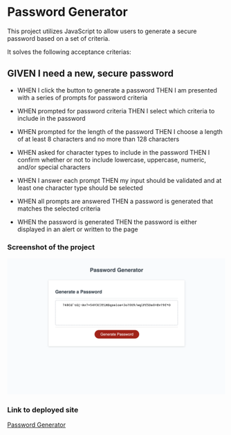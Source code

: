 # Password Generator

This project utilizes JavaScript to allow users to generate a secure password based on a set of criteria.

It solves the following acceptance criterias:

## GIVEN I need a new, secure password

- WHEN I click the button to generate a password
THEN I am presented with a series of prompts for password criteria

- WHEN prompted for password criteria
THEN I select which criteria to include in the password

- WHEN prompted for the length of the password
THEN I choose a length of at least 8 characters and no more than 128 characters

- WHEN asked for character types to include in the password
THEN I confirm whether or not to include lowercase, uppercase, numeric, and/or special characters

- WHEN I answer each prompt
THEN my input should be validated and at least one character type should be selected

- WHEN all prompts are answered
THEN a password is generated that matches the selected criteria

- WHEN the password is generated
THEN the password is either displayed in an alert or written to the page

### Screenshot of the project

![screenshot](screenshot.png)

### Link to deployed site

[Password Generator](https://ericnguyen23.github.io/Module-3-Challenge/)
